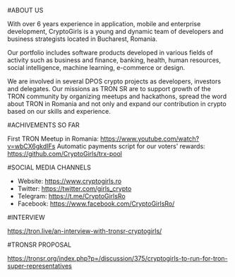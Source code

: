 #ABOUT US

With over 6 years experience in application, mobile and enterprise development, CryptoGirls is a young and dynamic team of developers and business strategists located in Bucharest, Romania.

Our portfolio includes software products developed in various fields of activity such as business and finance, banking, health, human resources, social intelligence, machine learning, e-commerce or design.

We are involved in several DPOS crypto projects as developers, investors and delegates. Our missions as TRON SR are to support growth of the TRON community by organizing meetups and hackathons, spread the word about TRON in Romania and not only and expand our contribution in crypto based on our skills and experience.

#ACHIVEMENTS SO FAR

First TRON Meetup in Romania: https://www.youtube.com/watch?v=wbCX6gkdIFs
Automatic payments script for our voters' rewards: https://github.com/CryptoGirls/trx-pool

#SOCIAL MEDIA CHANNELS

- Website: https://www.cryptogirls.ro
- Twitter: https://twitter.com/girls_crypto
- Telegram: https://t.me/CryptoGirlsRo
- Facebook: https://www.facebook.com/CryptoGirlsRo/

#INTERVIEW

https://tron.live/an-interview-with-tronsr-cryptogirls/

#TRONSR PROPOSAL

https://tronsr.org/index.php?p=/discussion/375/cryptogirls-to-run-for-tron-super-representatives
